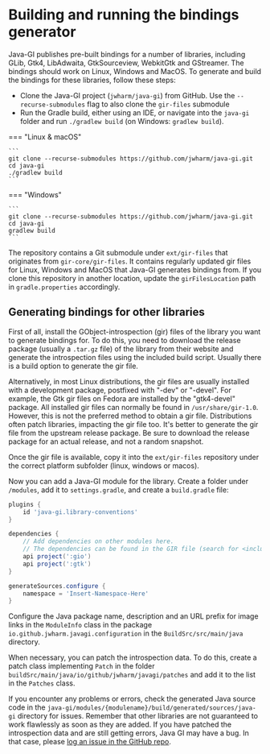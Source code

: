 # Building and running the bindings generator

Java-GI publishes pre-built bindings for a number of libraries, including GLib, Gtk4, LibAdwaita, GtkSourceview, WebkitGtk and GStreamer. The bindings should work on Linux, Windows and MacOS. To generate and build the bindings for these libraries, follow these steps:

- Clone the Java-GI project (`jwharm/java-gi`) from GitHub. Use the `--recurse-submodules` flag to also clone the `gir-files` submodule
- Run the Gradle build, either using an IDE, or navigate into the `java-gi` folder and run `./gradlew build` (on Windows: `gradlew build`).

=== "Linux & macOS"

    ```
    git clone --recurse-submodules https://github.com/jwharm/java-gi.git
    cd java-gi
    ./gradlew build
    ```

=== "Windows"

    ```
    git clone --recurse-submodules https://github.com/jwharm/java-gi.git
    cd java-gi
    gradlew build
    ```

The repository contains a Git submodule under `ext/gir-files` that originates from `gir-core/gir-files`. It contains regularly updated gir files for Linux, Windows and MacOS that Java-GI generates bindings from. If you clone this repository in another location, update the `girFilesLocation` path in `gradle.properties` accordingly.

## Generating bindings for other libraries

First of all, install the GObject-introspection (gir) files of the library you want to generate bindings for. To do this, you need to download the release package (usually a `.tar.gz` file) of the library from their website and generate the introspection files using the included build script. Usually there is a build option to generate the gir file.

Alternatively, in most Linux distributions, the gir files are usually installed with a development package, postfixed with "-dev" or "-devel". For example, the Gtk gir files on Fedora are installed by the "gtk4-devel" package. All installed gir files can normally be found in `/usr/share/gir-1.0`. However, this is not the preferred method to obtain a gir file. Distributions often patch libraries, impacting the gir file too. It's better to generate the gir file from the upstream release package. Be sure to download the release package for an actual release, and not a random snapshot.

Once the gir file is available, copy it into the `ext/gir-files` repository under the correct platform subfolder (linux, windows or macos).

Now you can add a Java-GI module for the library. Create a folder under `/modules`, add it to `settings.gradle`, and create a `build.gradle` file:

```groovy
plugins {
    id 'java-gi.library-conventions'
}

dependencies {
    // Add dependencies on other modules here.
    // The dependencies can be found in the GIR file (search for <include> tags).
    api project(':gio')
    api project(':gtk')
}

generateSources.configure {
    namespace = 'Insert-Namespace-Here'
}
```

Configure the Java package name, description and an URL prefix for image links in the `ModuleInfo` class in the package `io.github.jwharm.javagi.configuration` in the `BuildSrc/src/main/java` directory.

When necessary, you can patch the introspection data. To do this, create a patch class implementing `Patch` in the folder `buildSrc/main/java/io/github/jwharm/javagi/patches` and add it to the list in the `Patches` class.

If you encounter any problems or errors, check the generated Java source code in the `java-gi/modules/{modulename}/build/generated/sources/java-gi` directory for issues. Remember that other libraries are not guaranteed to work flawlessly as soon as they are added. If you have patched the introspection data and are still getting errors, Java GI may have a bug. In that case, please [log an issue in the GitHub repo](https://github.com/jwharm/java-gi/issues).
